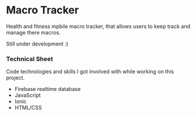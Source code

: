 <h1>Macro Tracker</h1>

Health and fitness mpbile macro tracker, that allows users to keep track and manage there macros.

Still under development :)

<h3>Technical Sheet</h3>
Code technologies and skills I got involved with while working on this project.

- Firebase realtime database
- JavaScript
- Ionic
- HTML/CSS

